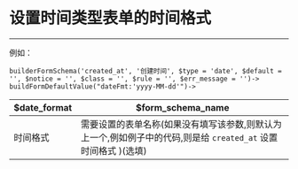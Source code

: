 设置时间类型表单的时间格式
===

-------------------

例如：

```
builderFormSchema('created_at', '创建时间', $type = 'date', $default = '', $notice = '', $class = '', $rule = '', $err_message = '')->
buildFormDefaultValue("dateFmt:'yyyy-MM-dd'")->
```

$date_format|$form_schema_name
------|------
时间格式|需要设置的表单名称(如果没有填写该参数,则默认为上一个,例如例子中的代码,则是给 ``` created_at ``` 设置时间格式 )(选填)
